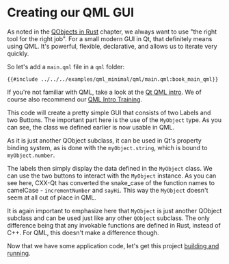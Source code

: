 <!--
SPDX-FileCopyrightText: 2022 Klarälvdalens Datakonsult AB, a KDAB Group company <info@kdab.com>
SPDX-FileContributor: Leon Matthes <leon.matthes@kdab.com>

SPDX-License-Identifier: MIT OR Apache-2.0
-->

# Creating our QML GUI

As noted in the [QObjects in Rust](./1-qobjects-in-rust.md) chapter, we always want to use "the right tool for the right job".
For a small modern GUI in Qt, that definitely means using QML.
It's powerful, flexible, declarative, and allows us to iterate very quickly.

So let's add a `main.qml` file in a `qml` folder:
```qml,ignore
{{#include ../../../examples/qml_minimal/qml/main.qml:book_main_qml}}
```

If you're not familiar with QML, take a look at the [Qt QML intro](https://doc.qt.io/qt-6/qmlapplications.html).
We of course also recommend our [QML Intro Training](https://www.kdab.com/software-services/on-site-training/qt-onsite/programming-qtqml-onsite-training/).

This code will create a pretty simple GUI that consists of two Labels and two Buttons.
The important part here is the use of the `MyObject` type.
As you can see, the class we defined earlier is now usable in QML.

As it is just another QObject subclass, it can be used in Qt's property binding system, as is done with the `myObject.string`, which is bound to `myObject.number`.

The labels then simply display the data defined in the `MyObject` class.
We can use the two buttons to interact with the `MyObject` instance.
As you can see here, CXX-Qt has converted the snake_case of the function names to camelCase - `incrementNumber` and `sayHi`.
This way the `MyObject` doesn't seem at all out of place in QML.

It is again important to emphasize here that `MyObject` is just another QObject subclass and can be used just like any other `QObject` subclass.
The only difference being that any invokable functions are defined in Rust, instead of C++.
For QML, this doesn't make a difference though.

Now that we have some application code, let's get this project [building and running](./4-cmake-integration.md).
